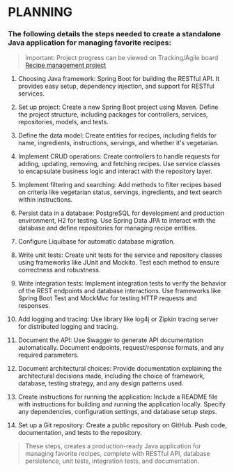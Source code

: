 # PLANNING
### The following details the steps needed to create a standalone Java application for managing favorite recipes:
> Important: Project progress can be viewed on Tracking/Agile board [Recipe management project](https://github.com/users/msundlana/projects/2)

1. Choosing Java framework: Spring Boot for building the RESTful API. It provides easy setup, dependency 
    injection, and support for RESTful services.

2. Set up project: Create a new Spring Boot project using Maven. Define the project structure, including
    packages for controllers, services, repositories, models, and tests. 

3. Define the data model: Create entities for recipes, including fields for name, ingredients, instructions, servings,
    and whether it's vegetarian. 

4. Implement CRUD operations: Create controllers to handle requests for adding, updating, removing, and fetching recipes.
    Use service classes to encapsulate business logic and interact with the repository layer. 

5. Implement filtering and searching: Add methods to filter recipes based on criteria like vegetarian status, servings,
    ingredients, and text search within instructions. 

6. Persist data in a database: PostgreSQL for development and production environment, H2 for testing. Use Spring Data JPA 
    to interact with the database and define repositories for managing recipe entities.

7. Configure Liquibase for automatic database migration.

8. Write unit tests: Create unit tests for the service and repository classes using frameworks like JUnit and Mockito.
   Test each method to ensure correctness and robustness. 

9. Write integration tests: Implement integration tests to verify the behavior of the REST endpoints and database 
   interactions. Use frameworks like Spring Boot Test and MockMvc for testing HTTP requests and responses.

10. Add logging and tracing: Use library like log4j or Zipkin tracing server for distributed logging and tracing.

11. Document the API: Use Swagger to generate API documentation automatically. Document endpoints, request/response 
    formats, and any required parameters.

12. Document architectural choices: Provide documentation explaining the architectural decisions made, 
    including the choice of framework, database, testing strategy, and any design patterns used.

13. Create instructions for running the application: Include a README file with instructions for building and running 
    the application locally. Specify any dependencies, configuration settings, and database setup steps. 

14. Set up a Git repository: Create a public repository on GitHub. Push code, documentation, and tests to the repository.

> These steps, creates a production-ready Java application for managing favorite recipes, complete with RESTful API,
> database persistence, unit tests, integration tests, and documentation.
